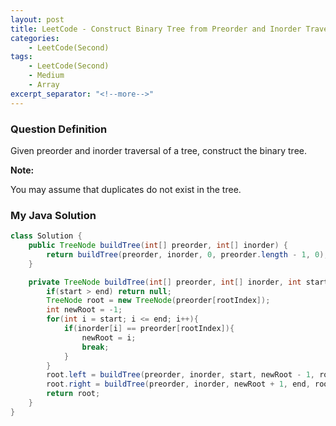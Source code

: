 ```yaml
---
layout: post
title: LeetCode - Construct Binary Tree from Preorder and Inorder Traversal
categories:
    - LeetCode(Second)
tags:
    - LeetCode(Second)
    - Medium
    - Array
excerpt_separator: "<!--more-->"
---
```


### Question Definition
Given preorder and inorder traversal of a tree, construct the binary tree.
<!--more-->
**Note:**

You may assume that duplicates do not exist in the tree.
### My Java Solution
```java
class Solution {
    public TreeNode buildTree(int[] preorder, int[] inorder) {
        return buildTree(preorder, inorder, 0, preorder.length - 1, 0);
    }

    private TreeNode buildTree(int[] preorder, int[] inorder, int start, int end, int rootIndex){
        if(start > end) return null;
        TreeNode root = new TreeNode(preorder[rootIndex]);
        int newRoot = -1;
        for(int i = start; i <= end; i++){
            if(inorder[i] == preorder[rootIndex]){
                newRoot = i;
                break;
            }
        }
        root.left = buildTree(preorder, inorder, start, newRoot - 1, rootIndex + 1);
        root.right = buildTree(preorder, inorder, newRoot + 1, end, rootIndex + newRoot - start + 1);
        return root;
    }
}
```